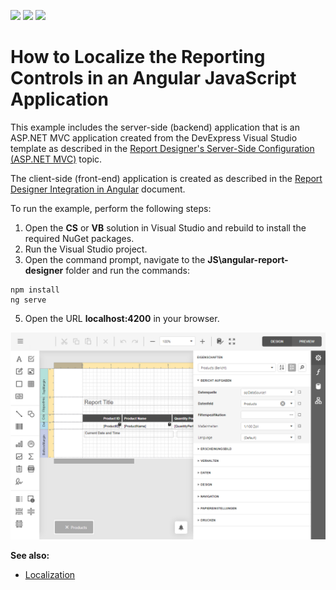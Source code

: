 <!-- default badges list -->
![](https://img.shields.io/endpoint?url=https://codecentral.devexpress.com/api/v1/VersionRange/236758567/21.1.7%2B)
[![](https://img.shields.io/badge/Open_in_DevExpress_Support_Center-FF7200?style=flat-square&logo=DevExpress&logoColor=white)](https://supportcenter.devexpress.com/ticket/details/T857184)
[![](https://img.shields.io/badge/📖_How_to_use_DevExpress_Examples-e9f6fc?style=flat-square)](https://docs.devexpress.com/GeneralInformation/403183)
<!-- default badges end -->
# How to Localize the Reporting Controls in an Angular JavaScript Application

This example includes the server-side (backend) application that is an ASP.NET MVC application created from the DevExpress Visual Studio template as described in the [Report Designer's Server-Side Configuration (ASP.NET MVC)](https://docs.devexpress.com/XtraReports/118371) topic.

The client-side (front-end) application is created as described in the [Report Designer Integration in Angular](https://docs.devexpress.com/XtraReports/119431) document.

To run the example, perform the following steps:

1. Open the **CS** or **VB** solution in Visual Studio and rebuild to install the required NuGet packages.
2. Run the Visual Studio project.
2. Open the command prompt, navigate to the **JS\angular-report-designer** folder and run the commands:
    
```
npm install
ng serve
```

5. Open the URL **localhost:4200**  in your browser.

![](/images/screenshot.png)

**See also:**

* [Localization](https://docs.devexpress.com/XtraReports/401586)
